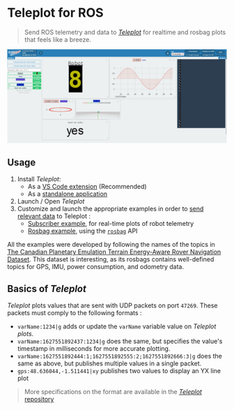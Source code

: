 # Teleplot for ROS

> Send ROS telemetry and data to [_Teleplot_](https://github.com/nesnes/teleplot) for realtime and rosbag plots that feels like a breeze.

![Example of a browser window with teleplot](https://github.com/nesnes/teleplot/raw/main/images/preview.jpg)

## Usage

1. Install _Teleplot_:
   * As a [VS Code extension](https://github.com/nesnes/teleplot-vscode) (Recommended)
   * As a [standalone application](https://github.com/nesnes/teleplot)
2. Launch / Open _Teleplot_
3. Customize and launch the appropriate examples in order to [send relevant data](#basics-of-teleplot) to Teleplot :
   * [Subscriber example](scripts/teleplot_subscriber.py), for real-time plots of robot telemetry
   * [Rosbag example](scripts/), using the [`rosbag`](http://wiki.ros.org/rosbag/Code%20API) API

All the examples were developed by following the names of the topics in [The Canadian Planetary Emulation Terrain Energy-Aware Rover Navigation Dataset](https://github.com/utiasSTARS/enav-planetary-dataset). This dataset is interesting, as its rosbags contains well-defined topics for GPS, IMU, power consumption, and odometry data.

## Basics of _Teleplot_

_Teleplot_ plots values that are sent with UDP packets on port `47269`. These packets must comply to the following formats :

- `varName:1234|g` adds or update the `varName` variable value on _Teleplot_ *plots*.
- `varName:1627551892437:1234|g` does the same, but specifies the value's timestamp in milliseconds for more accurate plotting.
- `varName:1627551892444:1;1627551892555:2;1627551892666:3|g` does the same as above, but publishes multiple values in a single packet.
- `gps:48.636044,-1.511441|xy` publishes two values to display an YX line plot

> More specifications on the format are available in the [_Teleplot_ repository](https://github.com/nesnes/teleplot)

